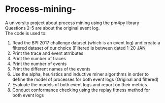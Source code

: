 # Process-mining-
A university project about process mining using the pm4py library <br>
Questions 2-5 are about the original event log.<br>
The code is used to:
1) Read the BPI 2017 challenge dataset (which is an event log) and create a filtered dataset of our choice (Filtered is between dated 1-20 JAN
2) Print the trace and event atrributes
3) Print the number of traces
4) Print the number of events 
5) Print the different names of the events 
6) Use the alpha, heuristics and inductive miner algorithms in order to define the model of processes for both event logs (Original and filtered)
7) Evaluate the models of both event logs and report on their metrics.
8) Conduct conformance checking using the replay fitness method for both event logs 
